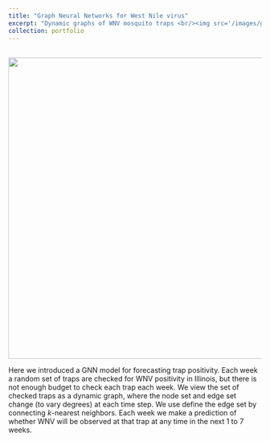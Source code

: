```yaml
---
title: "Graph Neural Networks for West Nile virus"
excerpt: "Dynamic graphs of WNV mosquito traps <br/><img src='/images/gnn_mosquito/chicago_traps_graph_5_col.pdf' width='400'>"
collection: portfolio
---
```


<br/><img src='/images/nngp/chicago_traps_graph_5_col.pdf' width='600'>

Here we introduced a GNN model for forecasting trap positivity. Each week a random set of traps are checked for WNV positivity in Illinois, but there is not enough budget to check each trap each week. We view the set of checked traps as a dynamic graph, where the node set and edge set change (to vary degrees) at each time step. We use define the edge set by connecting $k$-nearest neighbors. Each week we make a prediction of whether WNV will be observed at that trap at any time in the next 1 to 7 weeks.
